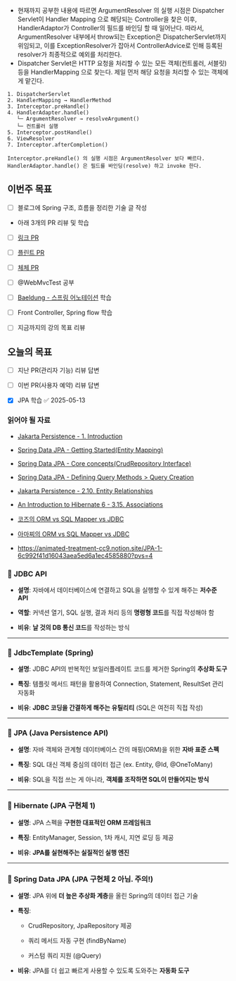 
- 현재까지 공부한 내용에 따르면 ArgumentResolver 의 실행 시점은 Dispatcher Servlet이 Handler Mapping 으로 해당되는 Controller을 찾은 이후, HandlerAdaptor가 Controller의 필드를 바인딩 할 때 일어난다. 따라서, ArgumentResolver 내부에서 throw되는 Exception은 DispatcherServlet까지 위임되고, 이를 ExceptionResolver가 잡아서 ControllerAdvice로 인해 등록된 resolver가 최종적으로 예외를 처리한다.
- Dispatcher Servlet은 HTTP 요청을 처리할 수 있는 모든 객체(컨트롤러, 서블릿)등을 HandlerMapping 으로 찾는다. 제일 먼저 해당 요청을 처리할 수 있는 객체에게 맡긴다.


```
1. DispatcherServlet
2. HandlerMapping → HandlerMethod
3. Interceptor.preHandle()
4. HandlerAdapter.handle()
   └─ ArgumentResolver → resolveArgument()
   └─ 컨트롤러 실행
5. Interceptor.postHandle()
6. ViewResolver
7. Interceptor.afterCompletion()

Interceptor.preHandle() 의 실행 시점은 ArgumentResolver 보다 빠르다.
HandlerAdaptor.handle() 은 필드를 바인딩(resolve) 하고 invoke 한다.
```


## 이번주 목표
- [ ] 블로그에 Spring 구조, 흐름을 정리한 기술 글 작성

- 아래 3개의 PR 리뷰 및 학습
- [ ] [링크 PR](https://github.com/woowacourse/spring-roomescape-member/pull/254)
- [ ] [플린트 PR](https://github.com/woowacourse/spring-roomescape-member/pull/255)
- [ ] [체체 PR](https://github.com/woowacourse/spring-roomescape-member/pull/271)
- [ ] @WebMvcTest 공부
- [ ] [Baeldung - 스프링 어노테이션](https://www.baeldung.com/spring-core-annotations) 학습
- [ ] Front Controller, Spring flow 학습
- [ ] 지금까지의 강의 목표 리뷰


## 오늘의 목표
- [ ] 지난 PR(관리자 기능) 리뷰 답변
- [ ] 이번 PR(사용자 예약) 리뷰 답변
- [x] JPA 학습 ✅ 2025-05-13


### 읽어야 될 자료
- [Jakarta Persistence - 1. Introduction](https://jakarta.ee/specifications/persistence/3.2/jakarta-persistence-spec-3.2-m1#introduction)
- [Spring Data JPA - Getting Started(Entity Mapping)](https://docs.spring.io/spring-data/jpa/reference/jpa/getting-started.html)
- [Spring Data JPA - Core concepts(CrudRepository Interface)](https://docs.spring.io/spring-data/jpa/reference/repositories/core-concepts.html)
- [Spring Data JPA - Defining Query Methods > Query Creation](https://docs.spring.io/spring-data/jpa/reference/repositories/query-methods-details.html#repositories.query-methods.query-creation)
- [Jakarta Persistence - 2.10. Entity Relationships](https://jakarta.ee/specifications/persistence/3.2/jakarta-persistence-spec-3.2-m1#a516)
- [An Introduction to Hibernate 6 - 3.15. Associations](https://docs.jboss.org/hibernate/orm/6.4/introduction/html_single/Hibernate_Introduction.html#associations)

- [코즈의 ORM vs SQL Mapper vs JDBC](https://youtu.be/mezbxKGu68Y)
- [아마찌의 ORM vs SQL Mapper vs JDBC](https://youtu.be/VTqqZSuSdOk)
- https://animated-treatment-cc9.notion.site/JPA-1-6c992f41d16043aea5ed6a1ec4585880?pvs=4





### **🔹 JDBC API**

- **설명**: 자바에서 데이터베이스에 연결하고 SQL을 실행할 수 있게 해주는 **저수준 API**
    
- **역할**: 커넥션 열기, SQL 실행, 결과 처리 등의 **명령형 코드**를 직접 작성해야 함
    
- **비유**: **날 것의 DB 통신 코드**를 작성하는 방식
    

---

### **🔹 JdbcTemplate (Spring)**

- **설명**: JDBC API의 반복적인 보일러플레이트 코드를 제거한 Spring의 **추상화 도구**
    
- **특징**: 템플릿 메서드 패턴을 활용하여 Connection, Statement, ResultSet 관리 자동화
    
- **비유**: **JDBC 코딩을 간결하게 해주는 유틸리티** (SQL은 여전히 직접 작성)
    

---

### **🔹 JPA (Java Persistence API)**

- **설명**: 자바 객체와 관계형 데이터베이스 간의 매핑(ORM)을 위한 **자바 표준 스펙**
    
- **특징**: SQL 대신 객체 중심의 데이터 접근 (ex. Entity, @Id, @OneToMany)
    
- **비유**: SQL을 직접 쓰는 게 아니라, **객체를 조작하면 SQL이 만들어지는 방식**
    

---

### **🔹 Hibernate (JPA 구현체 1)**

- **설명**: JPA 스펙을 **구현한 대표적인 ORM 프레임워크**
    
- **특징**: EntityManager, Session, 1차 캐시, 지연 로딩 등 제공
    
- **비유**: **JPA를 실현해주는 실질적인 실행 엔진**
    

---

### **🔹 Spring Data JPA (JPA 구현체 2 아님. 주의!)**

- **설명**: JPA 위에 **더 높은 추상화 계층**을 올린 Spring의 데이터 접근 기술
    
- **특징**:
    
    - CrudRepository, JpaRepository 제공
        
    - 쿼리 메서드 자동 구현 (findByName)
        
    - 커스텀 쿼리 지원 (@Query)
        
    
- **비유**: JPA를 더 쉽고 빠르게 사용할 수 있도록 도와주는 **자동화 도구**